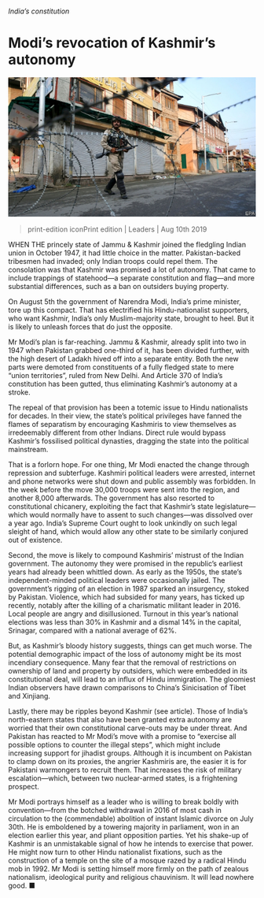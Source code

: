 ###### India’s constitution

# Modi’s revocation of Kashmir’s autonomy 

![image](images/20190810_LDP502.jpg) 

> print-edition iconPrint edition | Leaders | Aug 10th 2019 

WHEN THE princely state of Jammu & Kashmir joined the fledgling Indian union in October 1947, it had little choice in the matter. Pakistan-backed tribesmen had invaded; only Indian troops could repel them. The consolation was that Kashmir was promised a lot of autonomy. That came to include trappings of statehood—a separate constitution and flag—and more substantial differences, such as a ban on outsiders buying property. 

On August 5th the government of Narendra Modi, India’s prime minister, tore up this compact. That has electrified his Hindu-nationalist supporters, who want Kashmir, India’s only Muslim-majority state, brought to heel. But it is likely to unleash forces that do just the opposite. 

Mr Modi’s plan is far-reaching. Jammu & Kashmir, already split into two in 1947 when Pakistan grabbed one-third of it, has been divided further, with the high desert of Ladakh hived off into a separate entity. Both the new parts were demoted from constituents of a fully fledged state to mere “union territories”, ruled from New Delhi. And Article 370 of India’s constitution has been gutted, thus eliminating Kashmir’s autonomy at a stroke.  

The repeal of that provision has been a totemic issue to Hindu nationalists for decades. In their view, the state’s political privileges have fanned the flames of separatism by encouraging Kashmiris to view themselves as irredeemably different from other Indians. Direct rule would bypass Kashmir’s fossilised political dynasties, dragging the state into the political mainstream. 

That is a forlorn hope. For one thing, Mr Modi enacted the change through repression and subterfuge. Kashmiri political leaders were arrested, internet and phone networks were shut down and public assembly was forbidden. In the week before the move 30,000 troops were sent into the region, and another 8,000 afterwards. The government has also resorted to constitutional chicanery, exploiting the fact that Kashmir’s state legislature—which would normally have to assent to such changes—was dissolved over a year ago. India’s Supreme Court ought to look unkindly on such legal sleight of hand, which would allow any other state to be similarly conjured out of existence. 

Second, the move is likely to compound Kashmiris’ mistrust of the Indian government. The autonomy they were promised in the republic’s earliest years had already been whittled down. As early as the 1950s, the state’s independent-minded political leaders were occasionally jailed. The government’s rigging of an election in 1987 sparked an insurgency, stoked by Pakistan. Violence, which had subsided for many years, has ticked up recently, notably after the killing of a charismatic militant leader in 2016. Local people are angry and disillusioned. Turnout in this year’s national elections was less than 30% in Kashmir and a dismal 14% in the capital, Srinagar, compared with a national average of 62%. 

But, as Kashmir’s bloody history suggests, things can get much worse. The potential demographic impact of the loss of autonomy might be its most incendiary consequence. Many fear that the removal of restrictions on ownership of land and property by outsiders, which were embedded in its constitutional deal, will lead to an influx of Hindu immigration. The gloomiest Indian observers have drawn comparisons to China’s Sinicisation of Tibet and Xinjiang. 

Lastly, there may be ripples beyond Kashmir (see article). Those of India’s north-eastern states that also have been granted extra autonomy are worried that their own constitutional carve-outs may be under threat. And Pakistan has reacted to Mr Modi’s move with a promise to “exercise all possible options to counter the illegal steps”, which might include increasing support for jihadist groups. Although it is incumbent on Pakistan to clamp down on its proxies, the angrier Kashmiris are, the easier it is for Pakistani warmongers to recruit them. That increases the risk of military escalation—which, between two nuclear-armed states, is a frightening prospect. 

Mr Modi portrays himself as a leader who is willing to break boldly with convention—from the botched withdrawal in 2016 of most cash in circulation to the (commendable) abolition of instant Islamic divorce on July 30th. He is emboldened by a towering majority in parliament, won in an election earlier this year, and pliant opposition parties. Yet his shake-up of Kashmir is an unmistakable signal of how he intends to exercise that power. He might now turn to other Hindu nationalist fixations, such as the construction of a temple on the site of a mosque razed by a radical Hindu mob in 1992. Mr Modi is setting himself more firmly on the path of zealous nationalism, ideological purity and religious chauvinism. It will lead nowhere good. ■ 

